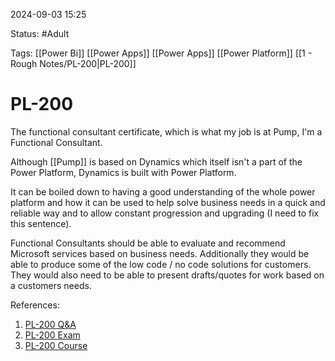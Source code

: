 2024-09-03 15:25

Status: #Adult 

Tags: [[Power Bi]] [[Power Apps]] [[Power Apps]] [[Power Platform]] [[1 - Rough Notes/PL-200|PL-200]]

# PL-200

The functional consultant certificate, which is what my job is at Pump, I'm a Functional Consultant. 

Although [[Pump]] is based on Dynamics which itself isn't a part of the Power Platform, Dynamics is built with Power Platform.

It can be boiled down to having a good understanding of the whole power platform and how it can be used to help solve business needs in a quick and reliable way and to allow constant progression and upgrading (I need to fix this sentence). 

Functional Consultants should be able to evaluate and recommend Microsoft services based on business needs. Additionally they would be able to produce some of the low code / no code solutions for customers. They would also need to be able to present drafts/quotes for work based on a customers needs. 


References:
1. [PL-200 Q&A](file:///C:/Users/DuncanBoyne/Downloads/PL-200%20(Sep%202023)%20(1).pdf)
2. [PL-200 Exam](https://learn.microsoft.com/en-us/credentials/certifications/exams/pl-200/)
3. [PL-200 Course](https://learn.microsoft.com/en-gb/training/courses/pl-200t00?ns-enrollment-type=Collection&ns-enrollment-id=yko6b6nd4qpmkj)


